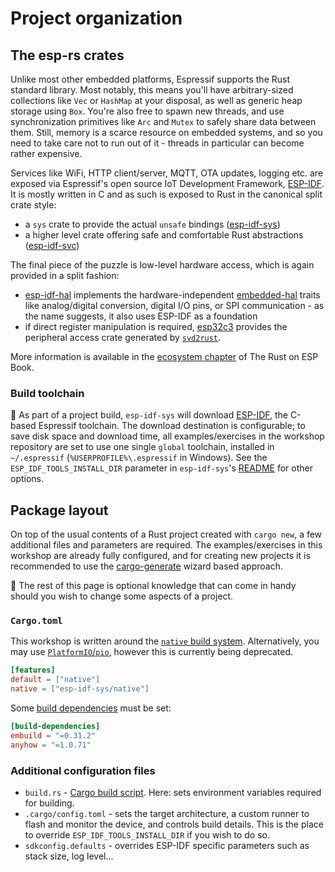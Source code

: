 # Project organization

## The esp-rs crates

Unlike most other embedded platforms, Espressif supports the Rust standard library. Most notably, this means you'll have arbitrary-sized collections like `Vec` or `HashMap` at your disposal, as well as generic heap storage using `Box`. You're also free to spawn new threads, and use synchronization primitives like `Arc` and `Mutex` to safely share data between them.
Still, memory is a scarce resource on embedded systems, and so you need to take care not to run out of it - threads in particular can become rather expensive.

Services like WiFi, HTTP client/server, MQTT, OTA updates, logging etc. are exposed via Espressif's open source IoT Development Framework, [ESP-IDF](https://github.com/espressif/esp-idf). It is mostly written in C and as such is exposed to Rust in the canonical split crate style:
- a `sys` crate to provide the actual `unsafe` bindings ([esp-idf-sys](https://github.com/esp-rs/esp-idf-sys))
- a higher level crate offering safe and comfortable Rust abstractions ([esp-idf-svc](https://github.com/esp-rs/esp-idf-svc/))

The final piece of the puzzle is low-level hardware access, which is again provided in a split fashion:
- [esp-idf-hal](https://github.com/esp-rs/esp-idf-hal) implements the hardware-independent [embedded-hal](https://github.com/rust-embedded/embedded-hal) traits like analog/digital conversion, digital I/O pins, or SPI communication - as the name suggests, it also uses ESP-IDF as a foundation
- if direct register manipulation is required, [esp32c3](https://github.com/esp-rs/esp-pacs/tree/main/esp32c3) provides the peripheral access crate generated by [`svd2rust`](https://github.com/rust-embedded/svd2rust).

More information is available in the [ecosystem chapter](https://esp-rs.github.io/book/overview/using-the-standard-library.html) of The Rust on ESP Book.

### Build toolchain

🔎 As part of a project build, `esp-idf-sys` will download [ESP-IDF](https://github.com/espressif/esp-idf), the C-based Espressif toolchain. The download destination is configurable; to save disk space and download time, all examples/exercises in the workshop repository are set to use one single `global` toolchain, installed in `~/.espressif` (`%USERPROFILE%\.espressif` in Windows). See the `ESP_IDF_TOOLS_INSTALL_DIR` parameter in `esp-idf-sys`'s [README](https://github.com/esp-rs/esp-idf-sys#configuration) for other options.

## Package layout

On top of the usual contents of a Rust project created with `cargo new`, a few additional files and parameters are required. The examples/exercises in this workshop are already fully configured, and for creating new projects it is recommended to use the [cargo-generate](./03_2_cargo_generate.md) wizard based approach.

🔎 The rest of this page is optional knowledge that can come in handy should you wish to change some aspects of a project.

### `Cargo.toml`

This workshop is written around the [`native` build system](https://github.com/esp-rs/esp-idf-sys#native). Alternatively, you may use [`PlatformIO`/`pio`](https://github.com/esp-rs/esp-idf-sys#pio), however this is currently being deprecated.

```toml
[features]
default = ["native"]
native = ["esp-idf-sys/native"]
```

Some [build dependencies](https://doc.rust-lang.org/cargo/reference/specifying-dependencies.html#build-dependencies) must be set:

```toml
[build-dependencies]
embuild = "=0.31.2"
anyhow = "=1.0.71"
```

### Additional configuration files

- `build.rs` - [Cargo build script](https://doc.rust-lang.org/cargo/reference/build-scripts.html). Here: sets environment variables required for building.
- `.cargo/config.toml` - sets the target architecture, a custom runner to flash and monitor the device, and controls build details. This is the place to override `ESP_IDF_TOOLS_INSTALL_DIR` if you wish to do so.
- `sdkconfig.defaults` - overrides ESP-IDF specific parameters such as stack size, log level...

